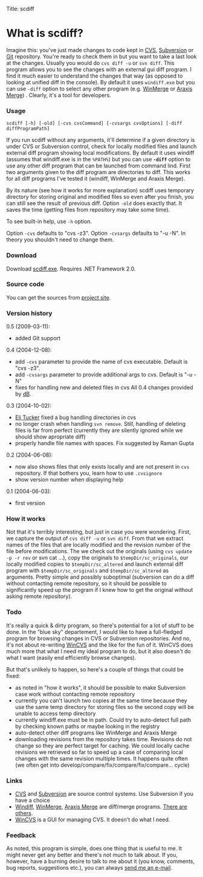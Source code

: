 Title: scdiff

# What is scdiff?

Imagine this: you've just made changes to code kept in
[CVS](http://www.cvshome.org/), [Subversion](http://subversion.tigris.org/) or
[Git](http://git-scm.com/) repository. You're ready to check them in but you
want to take a last look at the changes. Usually you would do `cvs diff -u` or
`svn diff`. This program allows you to see the changes with an external gui
diff program. I find it much easier to understand the changes that way (as
opposed to looking at unified diff in the console). By default it uses
`windiff.exe` but you can use `-diff` option to select any other program (e.g.
[WinMerge](http://winmerge.org) or [Araxis
Merge](http://www.araxis.com/index.html)) . Clearly, it's a tool for
developers.

### Usage

`scdiff [-h] [-old] [-cvs cvsCommand] [-cvsargs cvsOptions] [-diff
diffProgramPath]`

If you run scdiff without any arguments, it'll determine if a given directory
is under CVS or Subversion control, check for locally modified files and
launch external diff program showing local modifications. By default it uses
windiff (assumes that windiff.exe is in the `%PATH%`) but you can use
**`-diff`** option to use any other diff program that can be launched from
command lind. First two arguments given to the diff program are directories to
diff. This works for all diff programs I've tested it (windiff, WinMerge and
Araxis Merge).

By its nature (see how it works for more explanation) scdiff uses temporary
directory for storing original and modified files so even after you finish,
you can still see the result of previous diff. Option `-old` does exactly
that. It saves the time (getting files from repository may take some time).

To see built-in help, use `-h` option.

Option `-cvs` defaults to "cvs -z3". Option `-cvsargs` defaults to "-u -N". In
theory you shouldn't need to change them.

### Download

Download [scdiff.exe](http://kjkpub.s3.amazonaws.com/files/scdiff.exe).
Requires .NET Framework 2.0.

### Source code

You can get the sources from [project
site](http://code.google.com/p/kjk/source/browse/#svn/trunk/vctools/scdiff).

### Version history

0.5 (2009-03-11):

  * added Git support

0.4 (2004-12-08):

  * add `-cvs` parameter to provide the name of cvs executable. Default is "cvs -z3".
  * add `-cvsargs` parameter to provide additional args to cvs. Default is "-u -N"
  * fixes for handling new and deleted files in cvs  All 0.4 changes provided by [dB](http://www.dblock.org).

0.3 (2004-10-02):

  * [Eli Tucker](http://nerdmonkey.com) fixed a bug handling directories in cvs
  * no longer crash when handling `svn remove`. Still, handling of deleting files is far from perfect (currently they are silently ignored while we should show apropriate diff)
  * properly handle file names with spaces. Fix suggested by Raman Gupta

0.2 (2004-06-08):

  * now also shows files that only exists locally and are not present in `cvs` repository. If that bothers you, learn how to use `.cvsignore`
  * show version number when displaying help

0.1 (2004-06-03):

  * first version

### How it works

Not that it's terribly interesting, but just in case you were wondering.
First, we capture the output of `cvs diff -u` or `svn diff`. From that we
extract names of the files that are locally modified and the revision number
of the file before modifications. The we check out the originals (using `cvs
update -p -r rev` or svn cat ...), copy the originals to
`$tempDir/sc_originals`, our locally modified copies to `$tempDir/sc_altered`
and launch external diff program with `$tempDir/sc_originals` and
`$tempDir/sc_altered` as arguments. Pretty simple and possibly suboptimal
(subversion can do a diff without contacting remote repository, so it should
be possible to significantly speed up the program if I knew how to get the
original without asking remote repository).

### Todo

It's really a quick & dirty program, so there's potential for a lot of stuff
to be done. In the "blue sky" departement, I would like to have a full-fledged
program for browsing changes in CVS or Subversion repositories. And no, it's
not about re-writing [WinCVS](http://www.wincvs.org/) and the like for the fun
of it. WinCVS does much more that what I need my ideal program to do, but it
also doesn't do what I want (easily end efficiently browse changes).

But that's unlikely to happen, so here's a couple of things that could be
fixed:

  * as noted in "how it works", it should be possible to make Subversion case work without contacting remote repository
  * currently you can't launch two copies at the same time because they use the same temp directory for storing files so the second copy will be unable to access temp directory
  * currently windiff.exe must be in path. Could try to auto-detect full path by checking known paths or maybe looking in the registry
  * auto-detect other diff programs like WinMerge and Araxis Merge
  * downloading revisions from the repository takes time. Revisions do not change so they are perfect target for caching. We could locally cache revisions we retrieved so far to speed up a case of comparing local changes with the same revision multiple times. It happens quite often (we often get into develop/compare/fix/compare/fix/compare... cycle)

### Links

  * [CVS](http://cvshome.org) and [Subversion](http://subversion.tigris.org/) are source control systems. Use Subversion if you have a choice
  * [Windiff](http://msdn.microsoft.com/library/default.asp?url=/library/en-us/tools/tools/windiff.asp), [WinMerge](http://winmerge.org), [Araxis Merge](http://www.araxis.com/index.html) are diff/merge programs. [There are others](http://keithdevens.com/downloads#diff).
  * [WinCVS](http://www.wincvs.org/) is a GUI for managing CVS. It doesn't do what I need.

### Feedback

As noted, this program is simple, does one thing that is useful to me. It
might never get any better and there's not much to talk about. If you,
however, have a burning desire to talk to me about it (you know, comments, bug
reports, suggestions etc.), you can always [send me an e-mail](/).

